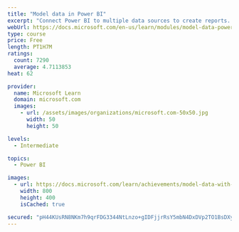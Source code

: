 ```yaml
---
title: "Model data in Power BI"
excerpt: "Connect Power BI to multiple data sources to create reports. Define the relationship between your data sources."
webUrl: https://docs.microsoft.com/en-us/learn/modules/model-data-power-bi/
type: course
price: Free
length: PT1H7M
ratings:
  count: 7290
  average: 4.7113853
heat: 62

provider:
  name: Microsoft Learn
  domain: microsoft.com
  images:
    - url: /assets/images/organizations/microsoft.com-50x50.jpg
      width: 50
      height: 50

levels:
  - Intermediate

topics:
  - Power BI

images:
  - url: https://docs.microsoft.com/learn/achievements/model-data-with-power-bi-desktop-social.png
    width: 800
    height: 400
    isCached: true

secured: "pH44KUsRN8NKm7h9qrFDG3344NtLnzo+gIDFjjrRsY5mbN4DxDVp2TO1BsDXy/WscH/QlB9xCR7jxQKWn+V6ZHr7XA/XgAOmX3B23X6PRhu1F8BcnmzN63hRLI82gl/sl1V+LyWcw+PrF4ggk4g+kJxBEIIPFsmxL1aB9d7bTJcLD9iQh6J9zmxD/I50awHoSPovTcMPh3l6uiIXFJqMPVQ8ORsd42oiEXdC6HESWTypaMe7IMZFbRqlj6sjCTwVYTiSr8eybMg64l4bSI/732KW4R2tTkWkRooNRf2n6+MGLC+shV8loX1e79rv4wgECzLqLOohWmb095LQxCTPvz/C/sO54FkW5kgUqPx7bw5OgbSDW9w36Oe9phES2lWrG3IXjO+tSn5qJl3oQUnABKuM5X6oJMpMyPoXhdDJQ2Q=;F/DfkL05bd7LIWxFt2QFXg=="
---
```


